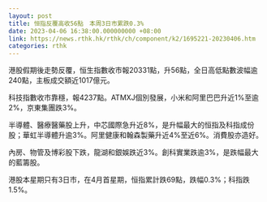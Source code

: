 ```yaml
---
layout: post
title: 恒指反覆高收56點　本周3日市累跌0.3%
date: 2023-04-06 16:38:00.000000000 +08:00
link: https://news.rthk.hk/rthk/ch/component/k2/1695221-20230406.htm
categories: rthk
---
```


港股假期後走勢反覆，恒生指數收市報20331點，升56點，全日高低點數波幅逾240點，主板成交額近1017億元。

科技指數收市靠穩，報4237點。ATMXJ個別發展，小米和阿里巴巴升近1%至逾2%，京東集團跌3%。

半導體、醫療醫藥股上升，中芯國際急升近8%，是升幅最大的恒指及科指成份股；華虹半導體升逾3%。阿里健康和翰森製藥升近4%至近6%。消費股亦造好。

內房、物管及博彩股下跌，龍湖和銀娛跌近3%。創科實業跌逾3%，是跌幅最大的藍籌股。

港股本星期只有3日市，在4月首星期，恒指累計跌69點，跌幅0.3%；科指跌1.5%。
